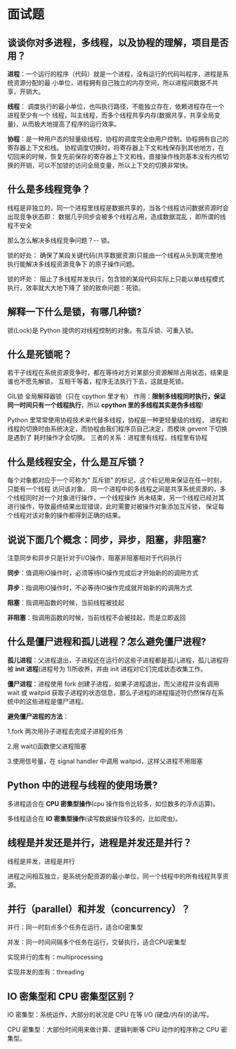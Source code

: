 # 面试题

## 谈谈你对多进程，多线程，以及协程的理解，项目是否用？

**进程**：一个运行的程序（代码）就是一个进程，没有运行的代码叫程序，进程是系统资源分配的最 小单位，进程拥有自己独立的内存空间，所以进程间数据不共享，开销大。 

**线程**： 调度执行的最小单位，也叫执行路径，不能独立存在，依赖进程存在一个进程至少有一个 线程，叫主线程，而多个线程共享内存\(数据共享，共享全局变量\)，从而极大地提高了程序的运行效率。

**协程**：是一种用户态的轻量级线程，协程的调度完全由用户控制。协程拥有自己的寄存器上下文和栈。 协程调度切换时，将寄存器上下文和栈保存到其他地方，在切回来的时候，恢复先前保存的寄存器上下文和栈，直接操作栈则基本没有内核切换的开销，可以不加锁的访问全局变量，所以上下文的切换非常快。

## 什么是多线程竞争？

线程是非独立的，同一个进程里线程是数据共享的，当各个线程访问数据资源时会出现竞争状态即： 数据几乎同步会被多个线程占用，造成数据混乱 ，即所谓的线程不安全 

那么怎么解决多线程竞争问题？-- 锁。 

锁的好处： 确保了某段关键代码\(共享数据资源\)只能由一个线程从头到尾完整地执行能解决多线程资源竞争下 的原子操作问题。 

锁的坏处： 阻止了多线程并发执行，包含锁的某段代码实际上只能以单线程模式执行，效率就大大地下降了 锁的致命问题：死锁。

## 解释一下什么是锁，有哪几种锁?

锁\(Lock\)是 Python 提供的对线程控制的对象。有互斥锁、可重入锁。

## 什么是死锁呢？

若干子线程在系统资源竞争时，都在等待对方对某部分资源解除占用状态，结果是谁也不愿先解锁， 互相干等着，程序无法执行下去，这就是死锁。

GIL锁 全局解释器锁（只在 cpython 里才有） 作用：**限制多线程同时执行，保证同一时间只有一个线程执行**，所以 **cpython 里的多线程其实是伪多线程**!

Python 里常常使用协程技术来代替多线程，协程是一种更轻量级的线程， 进程和线程的切换时由系统决定，而协程由我们程序员自己决定，而模块 gevent 下切换是遇到了 耗时操作才会切换。 三者的关系：进程里有线程，线程里有协程

## 什么是线程安全，什么是互斥锁？

每个对象都对应于一个可称为" 互斥锁" 的标记，这个标记用来保证在任一时刻，只能有一个线程 访问该对象。 同一个进程中的多线程之间是共享系统资源的，多个线程同时对一个对象进行操作，一个线程操作 尚未结束，另一个线程已经对其进行操作，导致最终结果出现错误，此时需要对被操作对象添加互斥锁， 保证每个线程对该对象的操作都得到正确的结果。

## 说说下面几个概念：同步，异步，阻塞，非阻塞?

注意同步和异步只是针对于I/O操作，阻塞非阻塞相对于代码执行

**同步**：值调用IO操作时，必须等待IO操作完成后才开始新的的调用方式

**异步**：指调用IO操作时，不必等待IO操作完成就开始新的的调用方式

**阻塞**：指调用函数的时候，当前线程被挂起 

**非阻塞**：指调用函数的时候，当前线程不会被挂起，而是立即返回

## 什么是僵尸进程和孤儿进程？怎么避免僵尸进程?

**孤儿进程**：父进程退出，子进程还在运行的这些子进程都是孤儿进程，孤儿进程将被 **init 进程**\(进程号为 1\)所收养，并由 init 进程对它们完成状态收集工作。 

**僵尸进程**：进程使用 fork 创建子进程，如果子进程退出，而父进程并没有调用 wait 或 waitpid 获取子进程的状态信息，那么子进程的进程描述符仍然保存在系统中的这些进程是僵尸进程。 

**避免僵尸进程的方法**： 

1.fork 两次用孙子进程去完成子进程的任务

2.用 wait\(\)函数使父进程阻塞

3.使用信号量，在 signal handler 中调用 waitpid，这样父进程不用阻塞

## Python 中的进程与线程的使用场景?

多进程适合在 **CPU 密集型操作**\(cpu 操作指令比较多，如位数多的浮点运算\)。

多线程适合在 **IO 密集型操作**\(读写数据操作较多的，比如爬虫\)。

## 线程是并发还是并行，进程是并发还是并行？

线程是并发，进程是并行

 进程之间相互独立，是系统分配资源的最小单位，同一个线程中的所有线程共享资源。

## 并行（parallel）和并发（concurrency）？

并行：同一时刻点多个任务在运行，适合IO密集型

并发：同一时间间隔多个任务在运行，交替执行，适合CPU密集型

实现并行的库有：multiprocessing 

实现并发的库有：threading 

## IO 密集型和 CPU 密集型区别？

IO 密集型：系统运作，大部分的状况是 CPU 在等 I/O \(硬盘/内存\)的读/写。 

CPU 密集型：大部份时间用来做计算、逻辑判断等 CPU 动作的程序称之 CPU 密集型。

